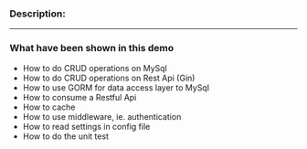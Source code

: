 ### Description:
***
### What have been shown in this demo
- How to do CRUD operations on MySql
- How to do CRUD operations on Rest Api (Gin) 
- How to use GORM for data access layer to MySql
- How to consume a Restful Api
- How to cache
- How to use middleware, ie. authentication
- How to read settings in config file
- How to do the unit test
